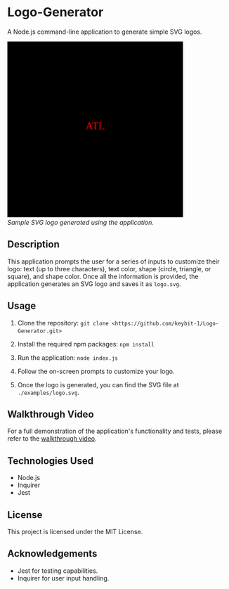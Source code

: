 # Logo-Generator

A Node.js command-line application to generate simple SVG logos.

![Sample SVG Logo](./Develop/examples/logo.svg)  
*Sample SVG logo generated using the application.*

## Description

This application prompts the user for a series of inputs to customize their logo: text (up to three characters), text color, shape (circle, triangle, or square), and shape color. Once all the information is provided, the application generates an SVG logo and saves it as `logo.svg`.

## Usage

1. Clone the repository: 
`git clone <https://github.com/keybit-1/Logo-Generator.git>`

2. Install the required npm packages:
`npm install`

3. Run the application:
`node index.js`


4. Follow the on-screen prompts to customize your logo.

5. Once the logo is generated, you can find the SVG file at `./examples/logo.svg`.

## Walkthrough Video

For a full demonstration of the application's functionality and tests, please refer to the [walkthrough video](#).

## Technologies Used

- Node.js
- Inquirer
- Jest

## License

This project is licensed under the MIT License.

## Acknowledgements

- Jest for testing capabilities.
- Inquirer for user input handling.
